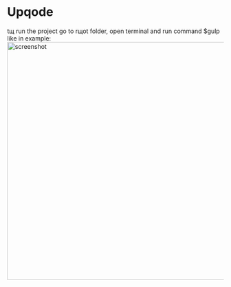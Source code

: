 # Upqode
tщ run the project go to rщot folder, open terminal and run command $gulp like in example:
<img width="553" alt="screenshot" src="https://user-images.githubusercontent.com/22170564/84487375-55f72e80-aca7-11ea-95ba-b76cf3b84231.png">
